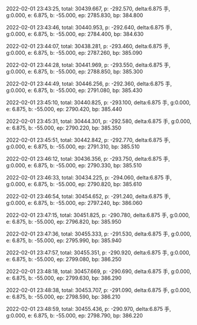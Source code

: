 2022-02-01 23:43:25, total: 30439.667, p: -292.570, delta:6.875 手, g:0.000, e: 6.875, b: -55.000, ep: 2785.830, bp: 384.800

2022-02-01 23:43:46, total: 30440.953, p: -292.640, delta:6.875 手, g:0.000, e: 6.875, b: -55.000, ep: 2784.400, bp: 384.630

2022-02-01 23:44:07, total: 30438.281, p: -293.460, delta:6.875 手, g:0.000, e: 6.875, b: -55.000, ep: 2787.260, bp: 385.090

2022-02-01 23:44:28, total: 30441.969, p: -293.550, delta:6.875 手, g:0.000, e: 6.875, b: -55.000, ep: 2788.850, bp: 385.300

2022-02-01 23:44:49, total: 30446.256, p: -292.360, delta:6.875 手, g:0.000, e: 6.875, b: -55.000, ep: 2791.080, bp: 385.430

2022-02-01 23:45:10, total: 30440.825, p: -293.100, delta:6.875 手, g:0.000, e: 6.875, b: -55.000, ep: 2790.420, bp: 385.440

2022-02-01 23:45:31, total: 30444.301, p: -292.580, delta:6.875 手, g:0.000, e: 6.875, b: -55.000, ep: 2790.220, bp: 385.350

2022-02-01 23:45:51, total: 30442.842, p: -292.770, delta:6.875 手, g:0.000, e: 6.875, b: -55.000, ep: 2791.310, bp: 385.510

2022-02-01 23:46:12, total: 30436.356, p: -293.750, delta:6.875 手, g:0.000, e: 6.875, b: -55.000, ep: 2790.330, bp: 385.510

2022-02-01 23:46:33, total: 30434.225, p: -294.060, delta:6.875 手, g:0.000, e: 6.875, b: -55.000, ep: 2790.820, bp: 385.610

2022-02-01 23:46:54, total: 30454.652, p: -291.240, delta:6.875 手, g:0.000, e: 6.875, b: -55.000, ep: 2797.240, bp: 386.060

2022-02-01 23:47:15, total: 30451.825, p: -290.780, delta:6.875 手, g:0.000, e: 6.875, b: -55.000, ep: 2796.820, bp: 385.950

2022-02-01 23:47:36, total: 30455.333, p: -291.530, delta:6.875 手, g:0.000, e: 6.875, b: -55.000, ep: 2795.990, bp: 385.940

2022-02-01 23:47:57, total: 30455.351, p: -290.920, delta:6.875 手, g:0.000, e: 6.875, b: -55.000, ep: 2799.080, bp: 386.250

2022-02-01 23:48:18, total: 30457.669, p: -290.690, delta:6.875 手, g:0.000, e: 6.875, b: -55.000, ep: 2799.630, bp: 386.290

2022-02-01 23:48:38, total: 30453.707, p: -291.090, delta:6.875 手, g:0.000, e: 6.875, b: -55.000, ep: 2798.590, bp: 386.210

2022-02-01 23:48:59, total: 30455.436, p: -290.970, delta:6.875 手, g:0.000, e: 6.875, b: -55.000, ep: 2798.790, bp: 386.220